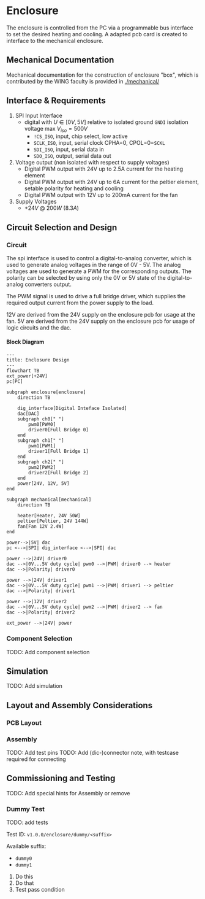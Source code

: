 # Enclosure

The enclosure is controlled from the PC via a programmable bus interface
to set the desired heating and cooling. A adapted pcb card is created to interface
to the mechanical enclosure.

## Mechanical Documentation

Mechanical documentation for the construction of enclosure "box", which is contributed
by the WING faculty is provided in [./mechanical/](./mechanical/mechanical.md)

## Interface & Requirements

1. SPI Input Interface
    - digital with $U \in [0V, 5V]$ relative to isolated ground `GNDI`
    isolation voltage max $V_{iso} = 500V$
        - `!CS_ISO`, input, chip select, low active
        - `SCLK_ISO`, input, serial clock CPHA=0, CPOL=0=`SCKL`
        - `SDI_ISO`, input, serial data in
        - `SDO_ISO`, output, serial data out
2. Voltage output (non isolated with respect to supply voltages)
    - Digital PWM output with 24V up to 2.5A current for the heating element
    - Digital PWM output with 24V up to 6A current for the peltier element,
    setable polarity for heating and cooling
    - Digital PWM output with 12V up to 200mA current for the fan
3. Supply Voltages
    - $+24V$ @ $200W$ ($8.3A$)

## Circuit Selection and Design

### Circuit

The spi interface is used to control a digital-to-analog converter, which is
used to generate analog voltages in the range of 0V - 5V. The analog voltages
are used to generate a PWM for the corresponding outputs. The polarity can be
selected by using only the 0V or 5V state of the digital-to-analog converters
output.

The PWM signal is used to drive a full bridge driver, which supplies the
required output current from the power supply to the load.

12V are derived from the 24V supply on the enclosure pcb for usage at the fan.
5V are derived from the 24V supply on the enclosure pcb for usage of logic
circuits and the dac.

#### Block Diagram

```mermaid
---
title: Enclosure Design
---
flowchart TB
ext_power[+24V]
pc[PC]

subgraph enclosure[enclosure]
    direction TB

    dig_interface[Digital Inteface Isolated]
    dac[DAC]
    subgraph ch0[" "]
        pwm0[PWM0]
        driver0[Full Bridge 0]
    end
    subgraph ch1[" "]
        pwm1[PWM1]
        driver1[Full Bridge 1]
    end
    subgraph ch2[" "]
        pwm2[PWM2]
        driver2[Full Bridge 2]
    end
    power[24V, 12V, 5V]
end

subgraph mechanical[mechanical]
    direction TB
    
    heater[Heater, 24V 50W]
    peltier[Peltier, 24V 144W]
    fan[Fan 12V 2.4W]
end

power-->|5V| dac
pc <-->|SPI| dig_interface <-->|SPI| dac

power -->|24V| driver0
dac -->|0V...5V duty cycle| pwm0 -->|PWM| driver0 --> heater
dac -->|Polarity| driver0

power -->|24V| driver1
dac -->|0V...5V duty cycle| pwm1 -->|PWM| driver1 --> peltier
dac -->|Polarity| driver1

power -->|12V| driver2
dac -->|0V...5V duty cycle| pwm2 -->|PWM| driver2 --> fan
dac -->|Polarity| driver2

ext_power -->|24V| power
```

### Component Selection

TODO: Add component selection

## Simulation

TODO: Add simulation

## Layout and Assembly Considerations

### PCB Layout

### Assembly

TODO: Add test pins
TODO: Add (dic-)connector note, with testcase required for connecting

## Commissioning and Testing

TODO: Add special hints for Assembly or remove

### Dummy Test

TODO: add tests

Test ID: `v1.0.0/enclosure/dummy/<suffix>`

Available suffix:

- `dummy0`
- `dummy1`

1. Do this
2. Do that
3. Test pass condition
